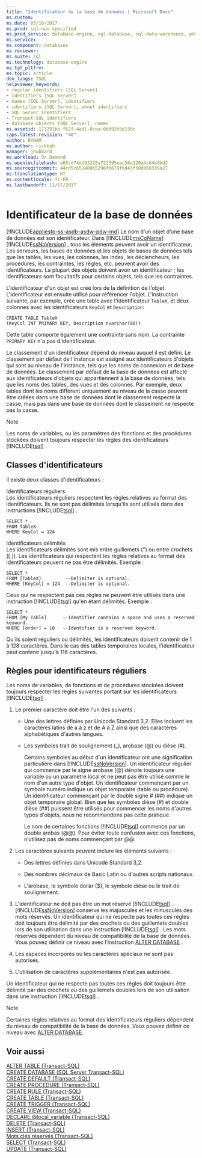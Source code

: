 ```yaml
---
title: "Identificateur de la base de données | Microsoft Docs"
ms.custom: 
ms.date: 03/16/2017
ms.prod: sql-non-specified
ms.prod_service: database-engine, sql-database, sql-data-warehouse, pdw
ms.service: 
ms.component: databases
ms.reviewer: 
ms.suite: sql
ms.technology: database-engine
ms.tgt_pltfrm: 
ms.topic: article
dev_langs: TSQL
helpviewer_keywords:
- regular identifiers [SQL Server]
- identifiers [SQL Server]
- names [SQL Server], identifiers
- identifiers [SQL Server], about identifiers
- SQL Server identifiers
- Transact-SQL identifiers
- database objects [SQL Server], names
ms.assetid: 171291bb-f57f-4ad1-8cea-0b092d5d150c
caps.latest.revision: "40"
author: BYHAM
ms.author: rickbyh
manager: jhubbard
ms.workload: On Demand
ms.openlocfilehash: e65cd74dd93228a722395eac56a120a4c64e0bd2
ms.sourcegitcommit: 44cd5c651488b5296fb679f6d43f50d068339a27
ms.translationtype: HT
ms.contentlocale: fr-FR
ms.lasthandoff: 11/17/2017
---
```

# <a name="database-identifiers"></a>Identificateur de la base de données
[!INCLUDE[appliesto-ss-asdb-asdw-pdw-md](../../includes/appliesto-ss-asdb-asdw-pdw-md.md)] Le nom d’un objet d’une base de données est son identificateur. Dans [!INCLUDE[msCoName](../../includes/msconame-md.md)] [!INCLUDE[ssNoVersion](../../includes/ssnoversion-md.md)] , tous les éléments peuvent avoir un identificateur. Les serveurs, les bases de données et les objets de bases de données tels que les tables, les vues, les colonnes, les index, les déclencheurs, les procédures, les contraintes, les règles, etc. peuvent avoir des identificateurs. La plupart des objets doivent avoir un identificateur ; les identificateurs sont facultatifs pour certains objets, tels que les contraintes.  
  
 L'identificateur d'un objet est créé lors de la définition de l'objet. L'identificateur est ensuite utilisé pour référencer l'objet. L'instruction suivante, par exemple, crée une table avec l'identificateur `TableX`, et deux colonnes avec les identificateurs `KeyCol` et `Description`:  
  
```  
CREATE TABLE TableX  
(KeyCol INT PRIMARY KEY, Description nvarchar(80))  
```  
  
 Cette table comporte également une contrainte sans nom. La contrainte `PRIMARY KEY` n'a pas d'identificateur.  
  
 Le classement d'un identificateur dépend du niveau auquel il est défini. Le classement par défaut de l'instance est assigné aux identificateurs d'objets qui sont au niveau de l'instance, tels que les noms de connexion et de base de données. Le classement par défaut de la base de données est affecté aux identificateurs d'objets qui appartiennent à la base de données, tels que les noms des tables, des vues et des colonnes. Par exemple, deux tables dont les noms diffèrent uniquement au niveau de la casse peuvent être créées dans une base de données dont le classement respecte la casse, mais pas dans une base de données dont le classement ne respecte pas la casse.  
  
> [!NOTE]  
>  Les noms de variables, ou les paramètres des fonctions et des procédures stockées doivent toujours respecter les règles des identificateurs [!INCLUDE[tsql](../../includes/tsql-md.md)] .  
  
## <a name="classes-of-identifiers"></a>Classes d'identificateurs  
 Il existe deux classes d'identificateurs :  
  
 Identificateurs réguliers  
 Les identificateurs réguliers respectent les règles relatives au format des identificateurs. Ils ne sont pas délimités lorsqu'ils sont utilisés dans des instructions [!INCLUDE[tsql](../../includes/tsql-md.md)] .  
  
```  
SELECT *  
FROM TableX  
WHERE KeyCol = 124  
```  
  
 Identificateurs délimités  
 Les identificateurs délimités sont mis entre guillemets (") ou entre crochets ([ ]). Les identificateurs qui respectent les règles relatives au format des identificateurs peuvent ne pas être délimités. Exemple :  
  
```  
SELECT *  
FROM [TableX]         --Delimiter is optional.  
WHERE [KeyCol] = 124  --Delimiter is optional.  
```  
  
 Ceux qui ne respectent pas ces règles ne peuvent être utilisés dans une instruction [!INCLUDE[tsql](../../includes/tsql-md.md)] qu'en étant délimités. Exemple :  
  
```  
SELECT *  
FROM [My Table]      --Identifier contains a space and uses a reserved keyword.  
WHERE [order] = 10   --Identifier is a reserved keyword.  
```  
  
 Qu'ils soient réguliers ou délimités, les identificateurs doivent contenir de 1 à 128 caractères. Dans le cas des tables temporaires locales, l'identificateur peut contenir jusqu'à 116 caractères.  
  
## <a name="rules-for-regular-identifiers"></a>Règles pour identificateurs réguliers  
 Les noms de variables, de fonctions et de procédures stockées doivent toujours respecter les règles suivantes portant sur les identificateurs [!INCLUDE[tsql](../../includes/tsql-md.md)] .  
  
1.  Le premier caractère doit être l'un des suivants :  
  
    -   Une des lettres définies par Unicode Standard 3,2. Elles incluent les caractères latins de a à z et de A à Z ainsi que des caractères alphabétiques d'autres langues.  
  
    -   Les symboles trait de soulignement (_), arobase (@) ou dièse (#).  
  
         Certains symboles au début d'un identificateur ont une signification particulière dans [!INCLUDE[ssNoVersion](../../includes/ssnoversion-md.md)]. Un identificateur régulier qui commence par le signe arobase (@) dénote toujours une variable ou un paramètre local et ne peut pas être utilisé comme le nom d'un autre type d'objet. Un identificateur commençant par un symbole numéro indique un objet temporaire (table ou procédure). Un identificateur commençant par le double signe # (##) indique un objet temporaire global. Bien que les symboles dièse (#) et double dièse (##) puissent être utilisés pour commencer les noms d'autres types d'objets, nous ne recommandons pas cette pratique.  
  
         Le nom de certaines fonctions [!INCLUDE[tsql](../../includes/tsql-md.md)] commence par un double arobas (@@). Pour éviter toute confusion avec ces fonctions, n’utilisez pas de noms commençant par @@.  
  
2.  Les caractères suivants peuvent inclure les éléments suivants :  
  
    -   Des lettres définies dans Unicode Standard 3,2.  
  
    -   Des nombres décimaux de Basic Latin ou d'autres scripts nationaux.  
  
    -   L'arobase, le symbole dollar ($), le symbole dièse ou le trait de soulignement.  
  
3.  L'identificateur ne doit pas être un mot réservé [!INCLUDE[tsql](../../includes/tsql-md.md)] . [!INCLUDE[ssNoVersion](../../includes/ssnoversion-md.md)] conserve les majuscules et les minuscules des mots réservés. Un identificateur qui ne respecte pas toutes ces règles doit toujours être délimité par des crochets ou des guillemets doubles lors de son utilisation dans une instruction [!INCLUDE[tsql](../../includes/tsql-md.md)] . Les mots réservés dépendent du niveau de compatibilité de la base de données. Vous pouvez définir ce niveau avec l’instruction [ALTER DATABASE](../../t-sql/statements/alter-database-transact-sql-compatibility-level.md) .  
  
4.  Les espaces incorporés ou les caractères spéciaux ne sont pas autorisés.  
  
5.  L'utilisation de caractères supplémentaires n'est pas autorisée.  
  
 Un identificateur qui ne respecte pas toutes ces règles doit toujours être délimité par des crochets ou des guillemets doubles lors de son utilisation dans une instruction [!INCLUDE[tsql](../../includes/tsql-md.md)] .  
  
> [!NOTE]  
>  Certaines règles relatives au format des identificateurs réguliers dépendent du niveau de compatibilité de la base de données. Vous pouvez définir ce niveau avec [ALTER DATABASE](../../t-sql/statements/alter-database-transact-sql-compatibility-level.md).  
  
## <a name="see-also"></a>Voir aussi  
 [ALTER TABLE &#40;Transact-SQL&#41;](../../t-sql/statements/alter-table-transact-sql.md)   
 [CREATE DATABASE &#40;SQL Server Transact-SQL&#41;](../../t-sql/statements/create-database-sql-server-transact-sql.md)   
 [CREATE DEFAULT &#40;Transact-SQL&#41;](../../t-sql/statements/create-default-transact-sql.md)   
 [CREATE PROCEDURE &#40;Transact-SQL&#41;](../../t-sql/statements/create-procedure-transact-sql.md)   
 [CREATE RULE &#40;Transact-SQL&#41;](../../t-sql/statements/create-rule-transact-sql.md)   
 [CREATE TABLE &#40;Transact-SQL&#41;](../../t-sql/statements/create-table-transact-sql.md)   
 [CREATE TRIGGER &#40;Transact-SQL&#41;](../../t-sql/statements/create-trigger-transact-sql.md)   
 [CREATE VIEW &#40;Transact-SQL&#41;](../../t-sql/statements/create-view-transact-sql.md)   
 [DECLARE @local_variable &#40;Transact-SQL&#41;](../../t-sql/language-elements/declare-local-variable-transact-sql.md)   
 [DELETE &#40;Transact-SQL&#41;](../../t-sql/statements/delete-transact-sql.md)   
 [INSERT &#40;Transact-SQL&#41;](../../t-sql/statements/insert-transact-sql.md)   
 [Mots clés réservés &#40;Transact-SQL&#41;](../../t-sql/language-elements/reserved-keywords-transact-sql.md)   
 [SELECT &#40;Transact-SQL&#41;](../../t-sql/queries/select-transact-sql.md)   
 [UPDATE &#40;Transact-SQL&#41;](../../t-sql/queries/update-transact-sql.md)  
  
  
